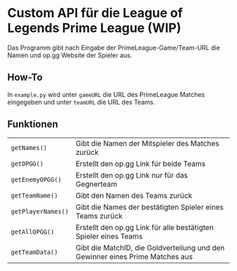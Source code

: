 # Custom API für die League of Legends Prime League (WIP)

Das Programm gibt nach Eingabe der PrimeLeague-Game/Team-URL die Namen und op.gg Website der Spieler aus.

## How-To

In `example.py` wird unter `gameURL` die URL des PrimeLeague Matches eingegeben und unter `teamURL` die URL des Teams.

## Funktionen

|                    |                                                                   |
|--------------------|-------------------------------------------------------------------|
| `getNames()`       |  Gibt die Namen der Mitspieler des Matches zurück                 |
| `getOPGG()`        |  Erstellt den op.gg Link für beide Teams                          |
| `getEnemyOPGG()`   |  Erstellt den op.gg Link nur für das Gegnerteam                   |
| `getTeamName()`    |  Gibt den Namen des Teams zurück                                  |
| `getPlayerNames()` |  Gibt die Names der bestätigten Spieler eines Teams zurück        |
| `getAllOPGG()`     |  Erstellt den op.gg Link für alle bestätigten Spieler eines Teams |
| `getTeamData()`     |  Gibt die MatchID, die Goldverteilung und den Gewinner eines Prime Matches aus |